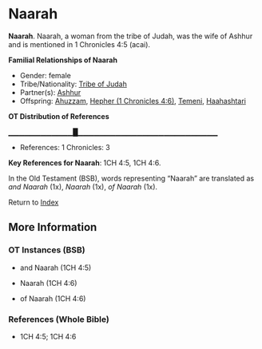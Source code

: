 # Naarah
**Naarah**. 
Naarah, a woman from the tribe of Judah, was the wife of Ashhur and is mentioned in 1 Chronicles 4:5 (acai). 




**Familial Relationships of Naarah**


* Gender: female
* Tribe/Nationality: [Tribe of Judah](../../../groups/md/acai/Judah.md)
* Partner(s): [Ashhur](Ashhur.md)
* Offspring: [Ahuzzam](Ahuzzam.md), [Hepher (1 Chronicles 4:6)](Hepher.2.md), [Temeni](Temeni.md), [Haahashtari](Haahashtari.md)


**OT Distribution of References**

▁▁▁▁▁▁▁▁▁▁▁▁█▁▁▁▁▁▁▁▁▁▁▁▁▁▁▁▁▁▁▁▁▁▁▁▁▁▁
* References: 1 Chronicles: 3



**Key References for Naarah**: 
1CH 4:5, 1CH 4:6. 


In the Old Testament (BSB), words representing “Naarah” are translated as 
*and Naarah* (1x), *Naarah* (1x), *of Naarah* (1x). 




Return to [Index](00-Index.md)

## More Information

### OT Instances (BSB)

* and Naarah (1CH 4:5)

* Naarah (1CH 4:6)

* of Naarah (1CH 4:6)



### References (Whole Bible)

* 1CH 4:5; 1CH 4:6



